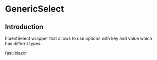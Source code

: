 # GenericSelect

## Introduction
FluentSelect wrapper that allows to use options with key and value which has differnt types.  

 [fast-blazor](https://github.com/microsoft/fast-blazor)

